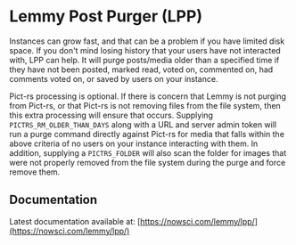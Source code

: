 # Lemmy Post Purger (LPP)

Instances can grow fast, and that can be a problem if you have limited disk space. If you don't mind losing history that your users have not interacted with, LPP can help. It will purge posts/media older than a specified time if they have not been posted, marked read, voted on, commented on, had comments voted on, or saved by users on your instance.

Pict-rs processing is optional. If there is concern that Lemmy is not purging from Pict-rs, or that Pict-rs is not removing files from the file system, then this extra processing will ensure that occurs. Supplying `PICTRS_RM_OLDER_THAN_DAYS` along with a URL and server admin token will run a purge command directly against Pict-rs for media that falls within the above criteria of no users on your instance interacting with them. In addition, supplying a `PICTRS_FOLDER` will also scan the folder for images that were not properly removed from the file system during the purge and force remove them.

## Documentation

Latest documentation available at: [https://nowsci.com/lemmy/lpp/](https://nowsci.com/lemmy/lpp/)
